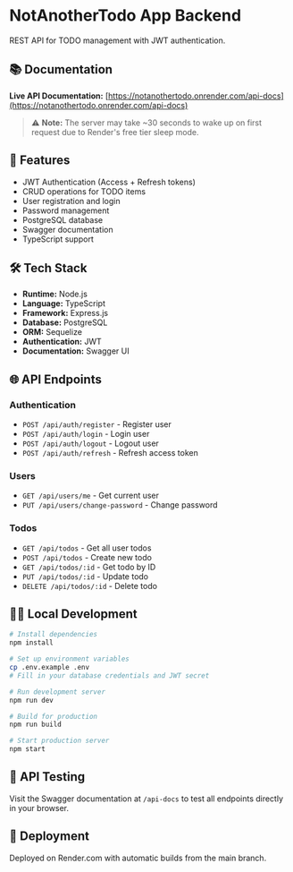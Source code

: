 # NotAnotherTodo App Backend

REST API for TODO management with JWT authentication.

## 📚 Documentation

**Live API Documentation:** [https://notanothertodo.onrender.com/api-docs](https://notanothertodo.onrender.com/api-docs)

> ⚠️ **Note:** The server may take ~30 seconds to wake up on first request due to Render's free tier sleep mode.

## 🚀 Features

- JWT Authentication (Access + Refresh tokens)
- CRUD operations for TODO items
- User registration and login
- Password management
- PostgreSQL database
- Swagger documentation
- TypeScript support

## 🛠️ Tech Stack

- **Runtime:** Node.js
- **Language:** TypeScript
- **Framework:** Express.js
- **Database:** PostgreSQL
- **ORM:** Sequelize
- **Authentication:** JWT
- **Documentation:** Swagger UI

## 🌐 API Endpoints

### Authentication
- `POST /api/auth/register` - Register user
- `POST /api/auth/login` - Login user  
- `POST /api/auth/logout` - Logout user
- `POST /api/auth/refresh` - Refresh access token

### Users
- `GET /api/users/me` - Get current user
- `PUT /api/users/change-password` - Change password

### Todos
- `GET /api/todos` - Get all user todos
- `POST /api/todos` - Create new todo
- `GET /api/todos/:id` - Get todo by ID
- `PUT /api/todos/:id` - Update todo
- `DELETE /api/todos/:id` - Delete todo

## 🏃‍♂️ Local Development

```bash
# Install dependencies
npm install

# Set up environment variables
cp .env.example .env
# Fill in your database credentials and JWT secret

# Run development server
npm run dev

# Build for production
npm run build

# Start production server
npm start
```

## 📖 API Testing

Visit the Swagger documentation at `/api-docs` to test all endpoints directly in your browser.

## 🚀 Deployment

Deployed on Render.com with automatic builds from the main branch.